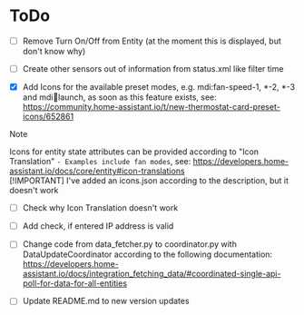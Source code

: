 # ToDo

- [ ] Remove Turn On/Off from Entity (at the moment this is displayed, but don't know why)

- [ ] Create other sensors out of information from status.xml like filter time

- [x] Add Icons for the available preset modes, e.g. mdi:fan-speed-1, *-2, *-3 and mdi:rocket:launch, as soon as this feature exists, see: https://community.home-assistant.io/t/new-thermostat-card-preset-icons/652861  
> [!NOTE]
> Icons for entity state attributes can be provided according to "Icon Translation" `- Examples include fan modes`, see: https://developers.home-assistant.io/docs/core/entity#icon-translations  
> [!IMPORTANT]
> I've added an icons.json according to the description, but it doesn't work  
- [ ] Check why Icon Translation doesn't work

- [ ] Add check, if entered IP address is valid

- [ ] Change code from data_fetcher.py to coordinator.py with DataUpdateCoordinator according to the following documentation:  
https://developers.home-assistant.io/docs/integration_fetching_data/#coordinated-single-api-poll-for-data-for-all-entities

- [ ] Update README.md to new version updates
